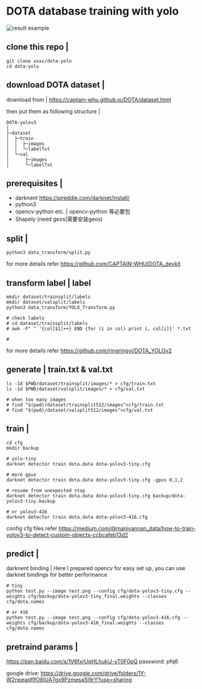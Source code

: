 # DOTA database training with yolo 

![result example](./output.jpg)

## clone this repo | 

```
git clone xxxx/dota-yolo
cd dota-yolo
```

## download DOTA dataset | 

download from | https://captain-whu.github.io/DOTA/dataset.html

then put them as following structure | 
```
DOTA-yolov3
|
├─dataset
│  ├─train
│  │  ├─images
│  │  └─labelTxt
│  └─val
│      ├─images
│      └─labelTxt
```

## prerequisites |

- darknent https://pjreddie.com/darknet/install/
- python3
- opencv-python etc. | opencv-python 等必要包
- Shapely (need geos|需要安装geos)

## split | 

```
python3 data_transform/split.py
```

for more details refer https://github.com/CAPTAIN-WHU/DOTA_devkit

## transform label | label

```
mkdir dataset/trainsplit/labels
mkdir dataset/valsplit/labels
python3 data_transform/YOLO_Transform.py

# check labels
# cd dataset/trainsplit/labels
# awk -F" " '{col[$1]++} END {for (i in col) print i, col[i]}' *.txt

# 

```

for more details refer https://github.com/ringringyi/DOTA_YOLOv2

## generate |  train.txt & val.txt

```
ls -1d $PWD/dataset/trainsplit/images/* > cfg/train.txt
ls -1d $PWD/dataset/valsplit/images/* > cfg/val.txt

# when too many images
# find "$(pwd)/dataset/trainsplit512/images">cfg/train.txt
# find "$(pwd)/dataset/valsplit512/images">cfg/val.txt
```

## train | 

```
cd cfg
mkdir backup

# yolo-tiny
darknet detector train dota.data dota-yolov3-tiny.cfg 

# more gpus
darknet detector train dota.data dota-yolov3-tiny.cfg -gpus 0,1,2

# resume from unexpected stop
darknet detector train dota.data dota-yolov3-tiny.cfg backup/dota-yolov3-tiny.backup

# or yolov3-416
darknet detector train dota.data dota-yolov3-416.cfg 
```

config cfg files refer https://medium.com/@manivannan_data/how-to-train-yolov3-to-detect-custom-objects-ccbcafeb13d2

## predict | 

darknent binding | Here I prepared opencv for easy set up, you can use darknet bindings for better performance

```
# tiny
python test.py --image test.png --config cfg/dota-yolov3-tiny.cfg --weights cfg/backup/dota-yolov3-tiny_final.weights --classes cfg/dota.names

# or 416
python test.py --image test.png --config cfg/dota-yolov3-416.cfg --weights cfg/backup/dota-yolov3-416_final.weights --classes cfg/dota.names

```

## pretraind params | 
 https://pan.baidu.com/s/1V6fxrUpHLhukiJ-vT0F0pQ password: pfq6

google drive: https://drive.google.com/drive/folders/1Y-W2npeaqflfO8IUA7gx9PzmesaSl9rY?usp=sharing
